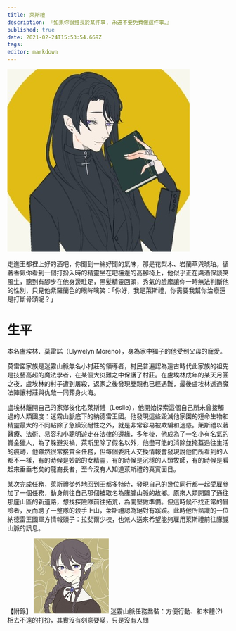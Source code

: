 ```yaml
---
title: 萊斯禮
description: 『如果你很擅長於某件事, 永遠不要免費做這件事。』
published: true
date: 2021-02-24T15:53:54.669Z
tags: 
editor: markdown
---
```



![leslie.jpg](/leslie.jpg)


走進王都裡上好的酒吧，你聞到一絲好聞的氣味，那是花梨木、岩蘭草與琥珀。循著香氣你看到一個打扮入時的精靈坐在吧檯邊的高腳椅上，他似乎正在與酒保談笑風生，聽到有腳步在他身邊駐足，黑髮精靈回頭，秀氣的臉龐讓你一時無法判斷他的性別，只見他紫羅蘭色的眼眸噙笑：「你好，我是萊斯禮，你需要我幫你治療還是打斷骨頭呢？」

# 生平

本名盧埃林．莫雷諾（Llywelyn Moreno），身為家中獨子的他受到父母的寵愛。	

莫雷諾家族是迷霧山脈無名小村莊的領導者，村民普遍認為遠古時代此家族的祖先是技藝高超的魔法學者，在某個大災難之中保護了村莊。在盧埃林成年的某天月圓之夜，盧埃林的村子遭到屠殺，返家之後發現雙親也已經遇難，最後盧埃林透過魔法陣讓村莊與仇敵一同葬身火海。

盧埃林離開自己的家鄉後化名萊斯禮（Leslie），他開始探索這個自己所未曾接觸過的人類國度：迷霧山脈底下的納德雷王國。他發現這些毀滅他家園的短命生物和精靈最大的不同點除了急躁沒耐性之外，就是非常容易被欺騙和迷惑。萊斯禮以著醫療、法術、易容和小聰明遊走在法律的邊緣，多年後，他成為了一名小有名氣的賞金獵人，為了躲避災禍，萊斯里除了假名以外，他盡可能的消除並掩蓋過往生活的痕跡，他雖然很常接賞金任務，但每個委託人交換情報會發現說他們所看到的人都不一樣，有的時候是妙齡的女精靈，有的時候是沉穩的人類牧師，有的時候是看起來垂垂老矣的龍裔長者，至今沒有人知道萊斯禮的真實面目。

某次完成任務，萊斯禮從外地回到王都多特時，發現自己的幾位同行都一起受雇參加了一個任務，動身前往自己那個被取名為朦朧山脈的故鄉。原來人類開闢了通往那座山區的新道路，想找探險隊前往拓荒，為開墾做準備。但這時候不找正常的冒險者，反而聘了一整隊的殺手上山，萊斯禮認為絕對有蹊蹺。此時他所熟識的一位納德雷王國軍方情報頭子：拉斐爾少校，也派人送來希望能夠雇用萊斯禮前往朦朧山脈的訊息。

【附錄】
![download20210203234033.jpg](/download20210203234033.jpg)
迷霧山脈任務喬裝：方便行動、和本體(?)相去不遠的打扮，其實沒有刻意要瞞，只是沒有人問

